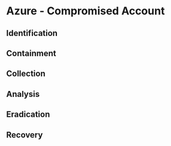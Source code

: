 # Azure - Compromised Account

## Identification

## Containment

## Collection

## Analysis

## Eradication

## Recovery
